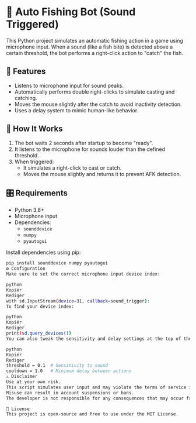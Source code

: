 # 🎣 Auto Fishing Bot (Sound Triggered)

This Python project simulates an automatic fishing action in a game using microphone input. When a sound (like a fish bite) is detected above a certain threshold, the bot performs a right-click action to "catch" the fish.

## 🚀 Features

- Listens to microphone input for sound peaks.
- Automatically performs double right-clicks to simulate casting and catching.
- Moves the mouse slightly after the catch to avoid inactivity detection.
- Uses a delay system to mimic human-like behavior.

## 🧠 How It Works

1. The bot waits 2 seconds after startup to become "ready".
2. It listens to the microphone for sounds louder than the defined threshold.
3. When triggered:
   - It simulates a right-click to cast or catch.
   - Moves the mouse slightly and returns it to prevent AFK detection.

## 🎛️ Requirements

- Python 3.8+
- Microphone input
- Dependencies:
  - `sounddevice`
  - `numpy`
  - `pyautogui`

Install dependencies using pip:

```bash
pip install sounddevice numpy pyautogui
⚙️ Configuration
Make sure to set the correct microphone input device index:

python
Kopiér
Rediger
with sd.InputStream(device=31, callback=sound_trigger):
To find your device index:

python
Kopiér
Rediger
print(sd.query_devices())
You can also tweak the sensitivity and delay settings at the top of the script:

python
Kopiér
Rediger
threshold = 0.1  # Sensitivity to sound
cooldown = 1.0   # Minimum delay between actions
⚠️ Disclaimer
Use at your own risk.
This script simulates user input and may violate the terms of service in some games.
Misuse can result in account suspensions or bans.
The developer is not responsible for any consequences that may occur from using this script.

📄 License
This project is open-source and free to use under the MIT License.

